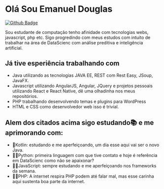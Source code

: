 # Olá Sou Emanuel Douglas

[![Github Badge](https://img.shields.io/badge/-Github-000?style=flat-square&logo=Github&logoColor=white&link=https://github.com/fagnerpsantos)](https://github.com/fagnerpsantos)

Sou estudante de computação tenho afinidade com tecnologias webs, javascript, php etc. 
Sigo progredindo com meus estudos com intuito de trabalhar na área de DataScienc com análise preditiva e inteligência artificial.

## Já tive esperiência trabalhando com 
 - Java utilizando as tecnologias JAVA EE, REST com Rest Easy, JSoup, JavaFX.
 - Javascript utilizando AngularJS, Angular, JQuery e projetos pessoais utilizando React e React Native, dê uma olhadinha nos meus repositórios.
 - PHP trabalhando desenvolvendo temas e plugins para WordPress
 - HTML e CSS como desenvolvedor web isso é trivial.
 
 ## Alem dos citados acima sigo estudando📚 e me aprimorando com:
  - 👶Kotlin: estudando e me aperfeiçoando, um dia esse aqui vai ser o novo Java.
  - 👨‍🏫Python: primeira linguagem com que tive contato e hoje é referência em DataScienc como não se apaixonar?
  - 👨‍🎨JavaScript: sempre estudando e me aperfeiçoando nos frameworks da semana.
  - 👨‍🦳PHP: A internet respira PHP podem até falar mal, mas esse carinha aqui sustenta boa parte da internet.
